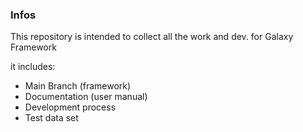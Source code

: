 ### Infos

This repository is intended to collect all the work and dev. for Galaxy Framework

it includes:
* Main Branch (framework)
* Documentation (user manual)
* Development process
* Test data set
